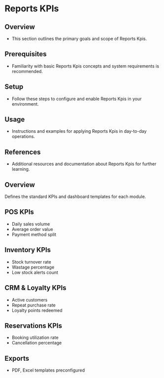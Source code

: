 # Reports KPIs

## Overview
- This section outlines the primary goals and scope of Reports Kpis.

## Prerequisites
- Familiarity with basic Reports Kpis concepts and system requirements is recommended.

## Setup
- Follow these steps to configure and enable Reports Kpis in your environment.

## Usage
- Instructions and examples for applying Reports Kpis in day-to-day operations.

## References
- Additional resources and documentation about Reports Kpis for further learning.


## Overview
Defines the standard KPIs and dashboard templates for each module.

## POS KPIs
- Daily sales volume
- Average order value
- Payment method split

## Inventory KPIs
- Stock turnover rate
- Wastage percentage
- Low stock alerts count

## CRM & Loyalty KPIs
- Active customers
- Repeat purchase rate
- Loyalty points redeemed

## Reservations KPIs
- Booking utilization rate
- Cancellation percentage

## Exports
- PDF, Excel templates preconfigured
